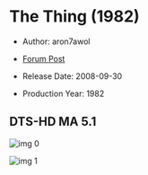 # The Thing (1982)

* Author: aron7awol

* [Forum Post](https://www.avsforum.com/threads/bass-eq-for-filtered-movies.2995212/post-57713234)

* Release Date: 2008-09-30
* Production Year: 1982

## DTS-HD MA 5.1

![img 0](https://i.imgur.com/KBCZDY3.jpg)

![img 1](https://i.imgur.com/tr8Ju6L.png)

